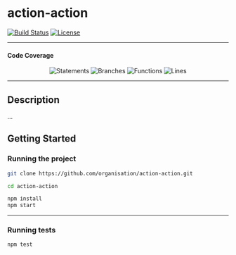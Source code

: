 # action-action

[![Build Status](https://img.shields.io/github/actions/workflow/status/organisation/action-action/test.yml?style=for-the-badge)](https://github.com/organisation/action-action/actions)
[![License](https://img.shields.io/github/license/organisation/action-action?style=for-the-badge)](LICENSE)

---

#### Code Coverage

<div align="center">

![Statements](https://img.shields.io/badge/statements-74.88%25-red.svg?style=for-the-badge&logo=jest)
![Branches](https://img.shields.io/badge/branches-70.21%25-red.svg?style=for-the-badge&logo=jest)
![Functions](https://img.shields.io/badge/functions-85.48%25-yellow.svg?style=for-the-badge&logo=jest)
![Lines](https://img.shields.io/badge/lines-74.88%25-red.svg?style=for-the-badge&logo=jest)

</div>

---

## Description

...

## Getting Started

### Running the project

```bash
git clone https://github.com/organisation/action-action.git

cd action-action

npm install
npm start
```

---

### Running tests

```bash
npm test
```
